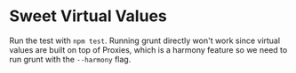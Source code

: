# Sweet Virtual Values


Run the test with `npm test`. Running grunt directly won't work since virtual values are built on top of Proxies, which is a harmony feature so we need to run grunt with the `--harmony` flag. 
